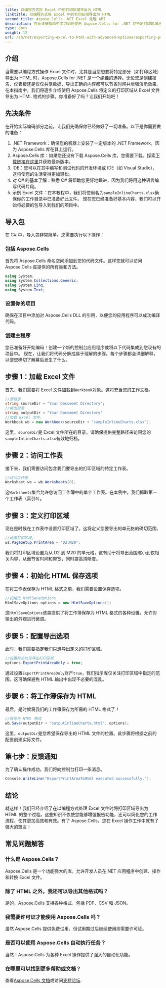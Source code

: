 ```yaml
---
title: 以编程方式将 Excel 中的打印区域导出为 HTML
linktitle: 以编程方式将 Excel 中的打印区域导出为 HTML
second_title: Aspose.Cells .NET Excel 处理 API
description: 在此详细指南中学习如何使用 Aspose.Cells for .NET 将特定打印区域从 Excel 导出为 HTML。优化您的数据呈现。
type: docs
weight: 12
url: /zh/net/exporting-excel-to-html-with-advanced-options/exporting-print-area/
---
```

## 介绍
当需要以编程方式操作 Excel 文件时，尤其是当您想要将特定部分（如打印区域）导出为 HTML 时，Aspose.Cells for .NET 是一个绝佳的选择。无论您是创建报告、仪表板还是仅仅共享数据，导出正确的内容都可以节省时间并增强演示效果。在本指南中，我们将逐步介绍使用 Aspose.Cells 将定义的打印区域从 Excel 文件导出为 HTML 格式的步骤。你准备好了吗？让我们开始吧！
## 先决条件
在开始实际编码部分之前，让我们先确保你已经做好了一切准备。以下是你需要做的准备：
1. .NET Framework：确保您的机器上安装了一定版本的 .NET Framework，因为 Aspose.Cells 库在其上运行。
2.  Aspose.Cells 库：如果您还没有下载 Aspose.Cells 库，您需要下载。探索[下载链接在这里](https://releases.aspose.com/cells/net/)并获取最新版本。
3. IDE：您可以在其中编写和测试代码的开发环境或 IDE（如 Visual Studio），这将使您的生活变得更加轻松。
4. 对 C# 的基本了解：熟悉 C# 将帮助您更好地跟进，因为我们将用这种语言编写代码片段。
5. 示例 Excel 文件：在本教程中，我们将使用名为`sampleInlineCharts.xlsx`确保你的工作目录中已准备好此文件。
现在您已经准备好基本内容，我们可以开始将必要的包导入到我们的项目中。
## 导入包
在 C# 中，导入包非常简单。您需要执行以下操作：
### 包括 Aspose.Cells
首先将 Aspose.Cells 命名空间添加到您的代码文件。这样您就可以访问 Aspose.Cells 库提供的所有类和方法。
```csharp
using System;
using System.Collections.Generic;
using System.Linq;
using System.Text;
```
### 设置你的项目
确保在项目中添加对 Aspose.Cells DLL 的引用，以便您的应用程序可以成功编译代码。
### 创建主程序
您已准备好开始编码！创建一个新的控制台应用程序或将以下代码集成到您现有的项目中。
现在，让我们将代码分解成易于理解的步骤。每个步骤都会详细解释，以便您确切了解幕后发生了什么。
## 步骤 1：加载 Excel 文件
首先，我们需要将 Excel 文件加载到`Workbook`对象。这将充当您的工作文档。
```csharp
//源目录
string sourceDir = "Your Document Directory";
//输出目录
string outputDir = "Your Document Directory"
//加载 Excel 文件。
Workbook wb = new Workbook(sourceDir + "sampleInlineCharts.xlsx");
```
这里，`sourceDir`是 Excel 文件所在的目录。请确保提供完整路径来访问您的`sampleInlineCharts.xlsx`有效地归档。
## 步骤 2：访问工作表
接下来，我们需要访问包含我们要导出的打印区域的特定工作表。
```csharp
//访问工作表
Worksheet ws = wb.Worksheets[0];
```
这`Worksheets`集合允许您访问工作簿中的单个工作表。在本例中，我们抓取第一个工作表（索引`0`）。 
## 步骤 3：定义打印区域
现在是时候在工作表中设置打印区域了。这将定义您要导出的单元格的确切范围。
```csharp
//设置打印区域。
ws.PageSetup.PrintArea = "D2:M20";
```
我们将打印区域设置为从 D2 到 M20 的单元格，这有助于将导出范围缩小到仅相关内容，从而节省时间和带宽，同时提高清晰度。
## 步骤 4：初始化 HTML 保存选项
在将工作表保存为 HTML 格式之前，我们需要设置保存选项。
```csharp
//初始化 HtmlSaveOptions
HtmlSaveOptions options = new HtmlSaveOptions();
```
这`HtmlSaveOptions`该类提供了将工作簿保存为 HTML 格式的各种设置，允许对输出的外观进行微调。
## 步骤 5：配置导出选项
此时，我们需要指定我们只想导出定义的打印区域。
```csharp
//设置标志以仅导出打印区域
options.ExportPrintAreaOnly = true;
```
通过设置`ExportPrintAreaOnly`财产`true`，我们指示库仅关注打印区域中指定的范围。这可确保避免 HTML 输出中出现不必要的混乱。
## 步骤 6：将工作簿保存为 HTML
最后，是时候将我们的工作簿保存为所需的 HTML 格式了！
```csharp
//保存为 HTML 格式
wb.Save(outputDir + "outputInlineCharts.html", options);
```
这里，`outputDir`是您希望保存导出的 HTML 文件的位置。此步骤将根据之前的配置创建实际文件。
## 第七步：反馈通知
为了确认操作成功，我们将向控制台打印一条消息。
```csharp
Console.WriteLine("ExportPrintAreaToHtml executed successfully.");
```
## 结论
就这样！我们已经介绍了在以编程方式处理 Excel 文件时将打印区域导出为 HTML 的整个过程。这些知识不仅使您能够增强报告功能，还可以简化您的工作流程，使其更加高效和有效。有了 Aspose.Cells，您在 Excel 操作工作中就有了强大的盟友！
## 常见问题解答
### 什么是 Aspose.Cells？
Aspose.Cells 是一个功能强大的库，允许开发人员在.NET 应用程序中创建、操作和转换 Excel 文件。
### 除了 HTML 之外，我还可以导出其他格式吗？
是的，Aspose.Cells 支持各种格式，包括 PDF、CSV 和 JSON。
### 我需要许可证才能使用 Aspose.Cells 吗？
虽然 Aspose.Cells 提供免费试用，但试用期过后继续使用则需要许可证。
### 是否可以使用 Aspose.Cells 自动执行任务？
当然！Aspose.Cells 为各种 Excel 操作提供了强大的自动化功能。
### 在哪里可以找到更多帮助或文档？
查看[Aspose.Cells 文档](https://reference.aspose.com/cells/net/)或访问[支持论坛](https://forum.aspose.com/c/cells/9).